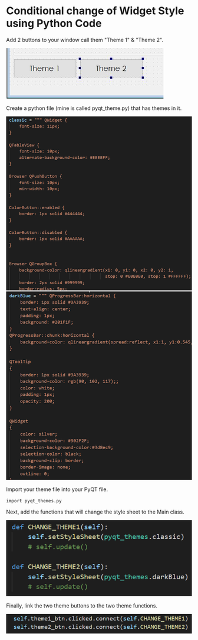 # Conditional change of Widget Style using Python Code

Add 2 buttons to your window call them "Theme 1" & "Theme 2".

![](images/theme_buttons.jpg)

Create a python file (mine is called pyqt_theme.py) that has themes in it.

![](images/classic_theme.PNG)
![](images/dark_blue_theme.PNG)

Import your theme file into your PyQT file.

    import pyqt_themes.py

Next, add the functions that will change the style sheet to the Main class.

![](images/theme_change_functions.PNG)

Finally, link the two theme buttons to the two theme functions.

![](images/theme_btn_connect.PNG)